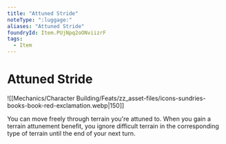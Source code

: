 ```yaml
---
title: "Attuned Stride"
noteType: ":luggage:"
aliases: "Attuned Stride"
foundryId: Item.PUjNpq2oONviizrF
tags:
  - Item
---
```


# Attuned Stride
![[Mechanics/Character Building/Feats/zz_asset-files/icons-sundries-books-book-red-exclamation.webp|150]]

You can move freely through terrain you're attuned to. When you gain a terrain attunement benefit, you ignore difficult terrain in the corresponding type of terrain until the end of your next turn.
